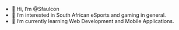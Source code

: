 - 👋 Hi, I’m @Sfaulcon
- 👀 I’m interested in South African eSports and gaming in general.
- 🌱 I’m currently learning Web Development and Mobile Applications.
